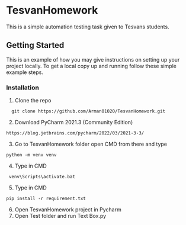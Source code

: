 # TesvanHomework
This is a simple automation testing task given to Tesvans students.

## Getting Started

This is an example of how you may give instructions on setting up your project locally. To get a local copy up and running follow these simple example steps.


### Installation
1. Clone the repo

```http
  git clone https://github.com/Arman01020/TesvanHomework.git
```
2. Download PyCharm 2021.3 (Community Edition) 
```http
https://blog.jetbrains.com/pycharm/2022/03/2021-3-3/
```

3. Go to TesvanHomework folder open CMD from there and type
```
python -m venv venv
```
4. Type in CMD
```
 venv\Scripts\activate.bat
 ```
 5. Type in CMD
 ```
 pip install -r requirement.txt
 ```
 6. Open TesvanHomework project in Pycharm
 7. Open Test folder and run Text Box.py
```
